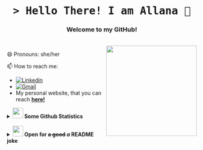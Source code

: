 <h1 align="center"><samp>&gt; Hello There! I am <b><a>Allana 👋 </a></b></samp> </h1>
<h3 align="center"> Welcome to my GitHub! </h3>
<br>

<img align= "right" width= "240" src= "https://media2.giphy.com/media/rwIefmbZUFr2inBRDj/giphy.gif?cid=ecf05e478jxatmrfklkwcqkw4sm1waikjfpphlmojoexw090&rid=giphy.gif&ct=g"/>

😄 Pronouns: she/her

📫 How to reach me: 

- [![Linkedin](https://img.shields.io/badge/-LinkedIn-blue?style=flat&logo=Linkedin&logoColor=white)](https://www.linkedin.com/in/allanatavares/)
- [![Gmail](https://img.shields.io/badge/-Gmail-c14438?style=flat&logo=Gmail&logoColor=white)](mailto:allanatavaresb@gmail.com)
- My personal website, that you can reach [**here!**](https://allana-tb.github.io)

<details>
<summary><b> <img src="https://slackmojis.com/emojis/13263-bongocat_code/download" width="28" /> Some Github Statistics</a></b></summary>
  <br/>
  <p align="center"><img height="137px" src="https://github-readme-streak-stats.herokuapp.com/?user=allana-tb&hide_border=true&theme=calm&border_radius=30px" /></p>
   <p align="center"><img height="137px" src="https://github-readme-stats.vercel.app/api?username=allana-tb&hide_title=true&hide_border=true&show_icons=true&include_all_commits=true&show_icons=true&count_private=true&line_height=21&theme=calm&border_radius=30px" /> </p>
  </details>
<br/>
<details>
<summary><b> <img src="https://emojis.slackmojis.com/emojis/images/1621024394/39092/cat-roll.gif?1621024394" width="28" /> Open for <del>a good</del> <i>a</i> README joke</a></b></summary>
  <br/>
  <p align="center"><img src="https://readme-jokes.vercel.app/api?hideBorder&theme=calm" alt="Jokes Card" /></p></details>


